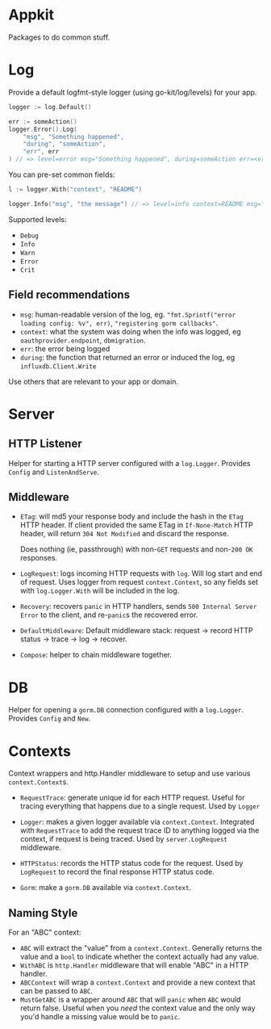 # Appkit

Packages to do common stuff.

# Log

Provide a default logfmt-style logger (using go-kit/log/levels) for your app.

```go
logger := log.Default()

err := someAction()
logger.Error().Log(
    "msg", "Something happened",
    "during", "someAction",
    "err", err
) // => level=error msg="Something happened", during=someAction err=<error as string>
```

You can pre-set common fields:

```go
l := logger.With("context", "README")

logger.Info("msg", "the message") // => level=info context=README msg="the message"
```


Supported levels:

* `Debug`
* `Info`
* `Warn`
* `Error`
* `Crit`

## Field recommendations

* `msg`: human-readable version of the log, eg. `"fmt.Sprintf("error loading config: %v", err)`, `"registering gorm callbacks"`.
* `context`: what the system was doing when the info was logged, eg `oauthprovider.endpoint`, `dbmigration`.
* `err`: the error being logged
* `during`: the function that returned an error or induced the log, eg `influxdb.Client.Write`

Use others that are relevant to your app or domain.

# Server

## HTTP Listener

Helper for starting a HTTP server configured with a `log.Logger`. Provides `Config` and `ListenAndServe`.

## Middleware

* `ETag`: will md5 your response body and include the hash in the `ETag` HTTP header. If client provided the same ETag in `If-None-Match` HTTP header, will return `304 Not Modified` and discard the response.

  Does nothing (ie, passthrough) with non-`GET` requests and non-`200 OK` responses.

* `LogRequest`: logs incoming HTTP requests with `log`. Will log start and end of request. Uses logger from request `context.Context`, so any fields set with `log.Logger.With` will be included in the log.

* `Recovery`: recovers `panic` in HTTP handlers, sends `500 Internal Server Error` to the client, and re-`panic`s the recovered error.

* `DefaultMiddleware`: Default middleware stack: request -> record HTTP status -> trace -> log -> recover.

* `Compose`: helper to chain middleware together.

# DB

Helper for opening a `gorm.DB` connection configured with a `log.Logger`. Provides `Config` and `New`.

# Contexts

Context wrappers and http.Handler middleware to setup and use various `context.Context`s.

* `RequestTrace`: generate unique id for each HTTP request. Useful for tracing everything that happens due to a single request. Used by `Logger`

* `Logger`: makes a given logger available via `context.Context`. Integrated with `RequestTrace` to add the request trace ID to anything logged via the context, if request is being traced. Used by `server.LogRequest` middleware.

* `HTTPStatus`: records the HTTP status code for the request. Used by `LogRequest` to record the final response HTTP status code.

* `Gorm`: make a `gorm.DB` available via `context.Context`.


## Naming Style

For an "ABC" context: 

* `ABC` will extract the "value" from a `context.Context`. Generally returns the value and a `bool` to indicate whether the context actually had any value. 
* `WithABC` is `http.Handler` middleware that will enable "ABC" in a HTTP handler.
* `ABCContext` will wrap a `context.Context` and provide a new context that can be passed to `ABC`.
* `MustGetABC` is a wrapper around `ABC` that will `panic` when `ABC` would return false. Useful when you *need* the context value and the only way you'd handle a missing value would be to `panic`.
